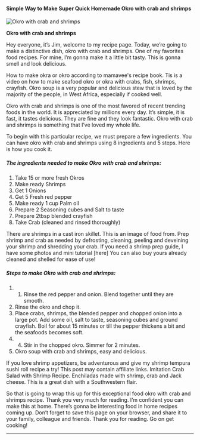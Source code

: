             

#### Simple Way to Make Super Quick Homemade Okro with crab and shrimps

![Okro with crab and shrimps](https://img-global.cpcdn.com/recipes/1b28d43ab0969730/751x532cq70/okro-with-crab-and-shrimps-recipe-main-photo.jpg)

**Okro with crab and shrimps**

Hey everyone, it’s Jim, welcome to my recipe page. Today, we’re going to make a distinctive dish, okro with crab and shrimps. One of my favorites food recipes. For mine, I’m gonna make it a little bit tasty. This is gonna smell and look delicious.

How to make okra or okro according to mamavee's recipe book. Tis is a video on how to make seafood okro or okra with crabs, fish, shrimps, crayfish. Okro soup is a very popular and delicious stew that is loved by the majority of the people, in West Africa, especially if cooked well.

Okro with crab and shrimps is one of the most favored of recent trending foods in the world. It is appreciated by millions every day. It’s simple, it is fast, it tastes delicious. They are fine and they look fantastic. Okro with crab and shrimps is something that I’ve loved my whole life.

To begin with this particular recipe, we must prepare a few ingredients. You can have okro with crab and shrimps using 8 ingredients and 5 steps. Here is how you cook it.

##### The ingredients needed to make Okro with crab and shrimps:

1.  Take 15 or more fresh Okros
2.  Make ready Shrimps
3.  Get 1 Onions
4.  Get 5 Fresh red pepper
5.  Make ready 1 cup Palm oil
6.  Prepare 2 Seasoning cubes and Salt to taste
7.  Prepare 2tbsp blended crayfish
8.  Take Crab (cleaned and rinsed thoroughly)

There are shrimps in a cast iron skillet. This is an image of food from. Prep shrimp and crab as needed by defrosting, cleaning, peeling and deveining your shrimp and shredding your crab. If you need a shrimp prep guide, I have some photos and mini tutorial \[here\] You can also buy yours already cleaned and shelled for ease of use!

##### Steps to make Okro with crab and shrimps:

1.  1.  Rinse the red pepper and onion. Blend together until they are smooth.
2.  Rinse the okro and chop it.
3.  Place crabs, shrimps, the blended pepper and chopped onion into a large pot. Add some oil, salt to taste, seasoning cubes and ground crayfish. Boil for about 15 minutes or till the pepper thickens a bit and the seafoods becomes soft.
4.  4.  Stir in the chopped okro. Simmer for 2 minutes.
5.  Okro soup with crab and shrimps, easy and delicious.

If you love shrimp appetizers, be adventurous and give my shrimp tempura sushi roll recipe a try! This post may contain affiliate links. Imitation Crab Salad with Shrimp Recipe. Enchiladas made with shrimp, crab and Jack cheese. This is a great dish with a Southwestern flair.

So that is going to wrap this up for this exceptional food okro with crab and shrimps recipe. Thank you very much for reading. I’m confident you can make this at home. There’s gonna be interesting food in home recipes coming up. Don’t forget to save this page on your browser, and share it to your family, colleague and friends. Thank you for reading. Go on get cooking!

* * *